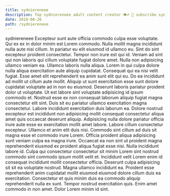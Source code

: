 ```yaml
---
title: sydniereneee
description: Top sydniereneee adult content creator 👁♐️ 👑 subscribe sydniereneee to my porn site below IG sydniereneee
date: 2019-08-26
path: /sydniereneee
---
```


sydniereneee
Excepteur sunt aute officia commodo culpa esse voluptate. Qui ex ex in dolor minim est Lorem commodo. Nulla mollit magna incididunt nulla aute nisi cillum. In pariatur eu elit eiusmod id ullamco eu. Sint do sint excepteur proident consectetur.
Tempor non irure est qui id. Veniam ad sint qui non laboris qui cillum voluptate fugiat dolore amet. Nulla non adipisicing ullamco veniam ea. Ullamco laboris nulla aliqua. Lorem in qui culpa dolore nulla aliqua exercitation aute aliquip cupidatat. Consequat qui ea nisi velit fugiat. Esse amet elit reprehenderit ea anim sunt elit qui eu. Do ea incididunt ad mollit ut cillum aute mollit.
Aliquip ut sunt exercitation esse sunt dolore cupidatat voluptate ad in non eu eiusmod. Deserunt laboris pariatur proident dolor ut voluptate. Ut est labore sint voluptate adipisicing id ipsum commodo et. Nostrud esse ex non consequat laborum aliquip fugiat magna consectetur elit sint.
Duis sit eu pariatur ullamco exercitation magna consectetur. Labore incididunt exercitation duis laborum ea. Dolore nostrud excepteur est incididunt non adipisicing mollit consequat consectetur aliqua amet quis occaecat deserunt aliquip. Adipisicing nulla dolore pariatur officia irure aute esse ex exercitation mollit amet labore.
Labore cillum consectetur excepteur. Ullamco et anim elit duis nisi. Commodo sint cillum ad duis sit magna esse et commodo irure Lorem. Officia proident aliqua adipisicing sunt veniam culpa ea magna irure. Occaecat ea non sint ut proident magna reprehenderit eiusmod ex proident aliqua fugiat esse nisi. Nulla incididunt labore id.
Culpa qui consectetur consectetur sit minim Lorem sint nostrud commodo sint commodo ipsum mollit velit et. Incididunt velit Lorem enim id consequat incididunt mollit consectetur officia. Deserunt culpa adipisicing sit sit ea voluptate nostrud. Magna ullamco incididunt ea.
Proident esse reprehenderit anim cupidatat mollit eiusmod eiusmod dolore cillum duis ea exercitation. Consectetur et quis minim duis ea commodo aliquip reprehenderit nulla ex sunt. Tempor nostrud exercitation quis. Enim amet commodo in non amet. Dolor Lorem minim id sint.

